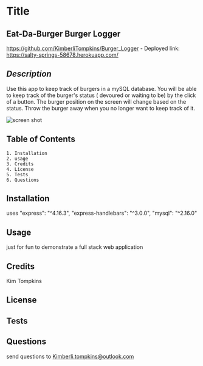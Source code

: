 
# Title    
## **Eat-Da-Burger Burger Logger**

https://github.com/KimberliTompkins/Burger_Logger -  Deployed link: https://salty-springs-58678.herokuapp.com/

## *Description* 

Use this app to keep track of burgers in a mySQL database.  You will be able to keep track of the burger's status ( devoured or waiting to be) by the click of a button.  The burger position on the screen will change based on the status.  Throw the burger away when you no longer want to keep track of it. 

![screen shot](https://salty-springs-58678.herokuapp.com/assets/images/Capture.PNG)


## Table of Contents
    1. Installation
    2. usage
    3. Credits
    4. License
    5. Tests
    6. Questions

    
## Installation

uses  "express": "^4.16.3", "express-handlebars": "^3.0.0", "mysql": "^2.16.0"

## Usage

just for fun to demonstrate a full stack web application

## Credits

Kim Tompkins 

## License



## Tests



## Questions

send questions to Kimberli.tompkins@outlook.com